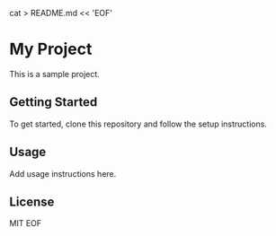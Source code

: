 cat > README.md << 'EOF'
   # My Project

   This is a sample project.

   ## Getting Started

   To get started, clone this repository and follow the setup instructions.

   ## Usage

   Add usage instructions here.

   ## License

   MIT
   EOF